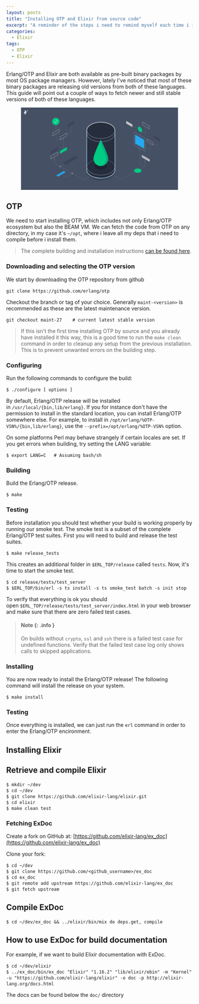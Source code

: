 ```yaml
---
layout: posts
title: "Installing OTP and Elixir from source code"
excerpt: "A reminder of the steps i need to remind myself each time i install/update these tools"
categories:
  - Elixir
tags:
  - OTP
  - Elixir
---
```


Erlang/OTP and Elixir are both available as pre-built binary packages by most OS package managers. However, lately I've noticed that most of these binary packages are releasing old versions from both of these languages. 
This guide will point out a couple of ways to fetch newer and still stable versions of both of these languages.

<figure>
    <a href="/assets/blog-images/natural_transformations.jpeg"><img src="/assets/blog-images/otp_elixir.png"></a>
</figure>

## OTP

We need to start installing OTP, which includes not only Erlang/OTP ecosystem but also the BEAM VM. We can fetch the code from OTP on any directory, in my case it's `~/opt`, where i leave all my deps that i need to compile before i install them.

> The complete building and installation instructions [can be found here](https://github.com/erlang/otp/blob/maint-27/HOWTO/INSTALL.md).

### Downloading and selecting the OTP version

We start by downloading the OTP repository from github

```
git clone https://github.com/erlang/otp
```

Checkout the branch or tag of your choice. Generally `maint-<version>` is recommended as these are the latest maintenance version.

```
git checkout maint-27    # current latest stable version
```

> If this isn't the first time installing OTP by source and you already have installed it this way, this is a good time to run the `make clean` command in order to cleanup any setup from the previous installation. This is to prevent unwanted errors on the building step.
### Configuring

Run the following commands to configure the build:

```
$ ./configure [ options ]
```


By default, Erlang/OTP release will be installed in `/usr/local/{bin,lib/erlang}`. If you for instance don't have the permission to install in the standard location, you can install Erlang/OTP somewhere else. For example, to install in `/opt/erlang/%OTP-VSN%/{bin,lib/erlang}`, use the `--prefix=/opt/erlang/%OTP-VSN%` option.

On some platforms Perl may behave strangely if certain locales are set. If you get errors when building, try setting the LANG variable:

```
$ export LANG=C   # Assuming bash/sh
```

### Building

Build the Erlang/OTP release.

```
$ make
```

### Testing

Before installation you should test whether your build is working properly by running our smoke test. The smoke test is a subset of the complete Erlang/OTP test suites. First you will need to build and release the test suites.

```
$ make release_tests
```

This creates an additional folder in `$ERL_TOP/release` called `tests`. Now, it's time to start the smoke test.

```
$ cd release/tests/test_server
$ $ERL_TOP/bin/erl -s ts install -s ts smoke_test batch -s init stop
```

To verify that everything is ok you should open `$ERL_TOP/release/tests/test_server/index.html` in your web browser and make sure that there are zero failed test cases.

> #### Note {: .info }
> 
> On builds without `crypto`, `ssl` and `ssh` there is a failed test case for undefined functions. Verify that the failed test case log only shows calls to skipped applications.

### Installing

You are now ready to install the Erlang/OTP release! The following command will install the release on your system.

```
$ make install
```

### Testing 

Once everything is installed, we can just run the `erl` command in order to enter the Erlang/OTP encironment.

## Installing Elixir

## Retrieve and compile Elixir

```shell
$ mkdir ~/dev
$ cd ~/dev
$ git clone https://github.com/elixir-lang/elixir.git
$ cd elixir 
$ make clean test
```

### Fetching ExDoc

Create a fork on GitHub at: [https://github.com/elixir-lang/ex_doc](https://github.com/elixir-lang/ex_doc)

Clone your fork:

```shell
$ cd ~/dev
$ git clone https://github.com/<github_username>/ex_doc
$ cd ex_doc
$ git remote add upstream https://github.com/elixir-lang/ex_doc
$ git fetch upstream
```

## Compile ExDoc

```shell
$ cd ~/dev/ex_doc && ../elixir/bin/mix do deps.get, compile
```

## How to use ExDoc for build documentation

For example, if we want to build Elixir documentation with ExDoc.

```shell
$ cd ~/dev/elixir
$ ../ex_doc/bin/ex_doc "Elixir" "1.16.2" "lib/elixir/ebin" -m "Kernel" -u "https://github.com/elixir-lang/elixir" -o doc -p http://elixir-lang.org/docs.html
```

The docs can be found below the `doc/` directory

